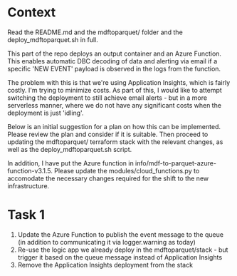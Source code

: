 # Context
Read the README.md and the mdftoparquet/ folder and the deploy_mdftoparquet.sh in full.

This part of the repo deploys an output container and an Azure Function. This enables automatic DBC decoding of data and alerting via email if a specific 'NEW EVENT' payload is observed in the logs from the function.

The problem with this is that we're using Application Insights, which is fairly costly. I'm trying to minimize costs. As part of this, I would like to attempt switching the deployment to still achieve email alerts - but in a more serverless manner, where we do not have any significant costs when the deployment is just 'idling'.

Below is an initial suggestion for a plan on how this can be implemented. Please review the plan and consider if it is suitable. Then proceed to updating the mdftoparquet/ terraform stack with the relevant changes, as well as the deploy_mdftoparquet.sh script.

In addition, I have put the Azure function in info/mdf-to-parquet-azure-function-v3.1.5. Please update the modules/cloud_functions.py to accomodate the necessary changes required for the shift to the new infrastructure. 

# Task 1
1) Update the Azure Function to publish the event message to the queue (in addition to communicating it via logger.warning as today)
2) Re-use the logic app we already deploy in the mdftoparquet/stack - but trigger it based on the queue message instead of Application Insights
3) Remove the Application Insights deployment from the stack 

